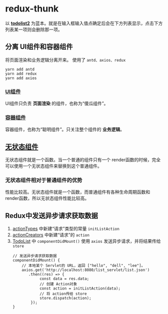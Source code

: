 # redux-thunk
以 **[todolist2](https://github.com/lin19950817/front-end-study/tree/master/react/todolist2)** 为蓝本。就是在输入框输入值点确定后会在下方列表显示，点击下方列表某一项则会删除那一项。<br>
## 分离 UI组件和容器组件
将页面渲染和业务逻辑分离开来。
使用了 `antd、axios、redux`<br>
```
yarn add antd
yarn add redux
yarn add axios
```
### [UI组件](src/TodoListUI.js)
UI组件只负责 **页面渲染** 的组件，也称为“傻瓜组件”。
### [容器组件](src/TodoList.js)
容器组件，也称为“聪明组件”。只关注整个组件的 **业务逻辑**。
## [无状态组件](src/StatelessTodoListUI.js)
无状态组件就是一个函数。当一个普通的组件只有一个 render函数的时候，完全可以使用一个无状态组件来替换到这个普通组件。
### 无状态组件相对于普通组件的优势
性能比较高。无状态组件就是一个函数，而普通组件有各种生命周期函数和 render函数，所以无状态组件性能比较高。
## Redux中发送异步请求获取数据
1. [actionTypes](src/store/actionTypes.js) 中新建“请求”类型的常量 `initListAction`
2. [actionCreators](src/store/actionCreators.js) 中新建“请求”的 `action`
3. [TodoList](src/TodoList.js) 中 `componentDidMount()` 使用 `axios` 发送异步请求，并将结果传给 `store`
    ```
    // 发送异步请求获取数据
    componentDidMount() {
        // 本地某个 Servlet的 URL，返回 ["hello", "dell", "lee"]。
        axios.get('http://localhost:8080/list_servlet/list.json')
           .then((res) => {
                const data = res.data;
                // 创建 Action对象
                const action = initListAction(data);
                // 将 action传给 store
                store.dispatch(action);
            });
    }
    ```